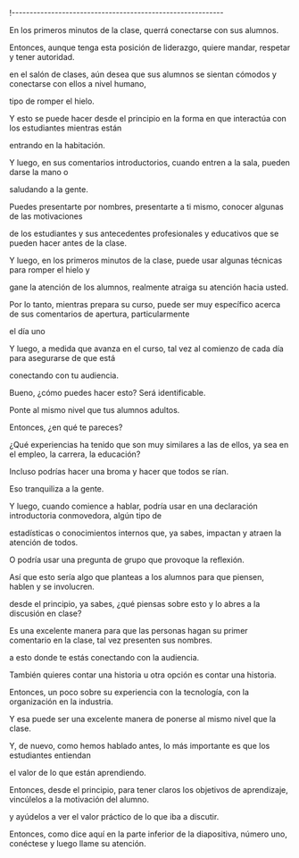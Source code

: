 !-----------------------------------------------------------

En los primeros minutos de la clase, querrá conectarse con sus alumnos.

Entonces, aunque tenga esta posición de liderazgo, quiere mandar, respetar y tener autoridad.

en el salón de clases, aún desea que sus alumnos se sientan cómodos y conectarse con ellos a nivel humano,

tipo de romper el hielo.

Y esto se puede hacer desde el principio en la forma en que interactúa con los estudiantes mientras están

entrando en la habitación.

Y luego, en sus comentarios introductorios, cuando entren a la sala, pueden darse la mano o

saludando a la gente.

Puedes presentarte por nombres, presentarte a ti mismo, conocer algunas de las motivaciones

de los estudiantes y sus antecedentes profesionales y educativos que se pueden hacer antes de la clase.

Y luego, en los primeros minutos de la clase, puede usar algunas técnicas para romper el hielo y

gane la atención de los alumnos, realmente atraiga su atención hacia usted.

Por lo tanto, mientras prepara su curso, puede ser muy específico acerca de sus comentarios de apertura, particularmente

el día uno

Y luego, a medida que avanza en el curso, tal vez al comienzo de cada día para asegurarse de que está

conectando con tu audiencia.

Bueno, ¿cómo puedes hacer esto? Será identificable.

Ponte al mismo nivel que tus alumnos adultos.

Entonces, ¿en qué te pareces?

¿Qué experiencias ha tenido que son muy similares a las de ellos, ya sea en el empleo, la carrera, la educación?

Incluso podrías hacer una broma y hacer que todos se rían.

Eso tranquiliza a la gente.

Y luego, cuando comience a hablar, podría usar en una declaración introductoria conmovedora, algún tipo de

estadísticas o conocimientos internos que, ya sabes, impactan y atraen la atención de todos.

O podría usar una pregunta de grupo que provoque la reflexión.

Así que esto sería algo que planteas a los alumnos para que piensen, hablen y se involucren.

desde el principio, ya sabes, ¿qué piensas sobre esto y lo abres a la discusión en clase?

Es una excelente manera para que las personas hagan su primer comentario en la clase, tal vez presenten sus nombres.

a esto donde te estás conectando con la audiencia.

También quieres contar una historia u otra opción es contar una historia.

Entonces, un poco sobre su experiencia con la tecnología, con la organización en la industria.

Y esa puede ser una excelente manera de ponerse al mismo nivel que la clase.

Y, de nuevo, como hemos hablado antes, lo más importante es que los estudiantes entiendan

el valor de lo que están aprendiendo.

Entonces, desde el principio, para tener claros los objetivos de aprendizaje, vincúlelos a la motivación del alumno.

y ayúdelos a ver el valor práctico de lo que iba a discutir.

Entonces, como dice aquí en la parte inferior de la diapositiva, número uno, conéctese y luego llame su atención.
